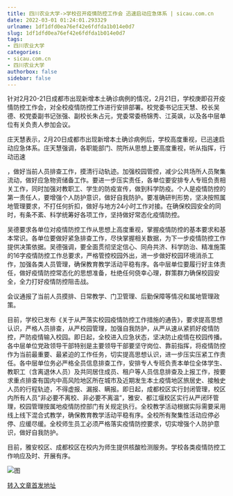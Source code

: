 ```yaml
---
title: 四川农业大学->学校召开疫情防控工作会 迅速启动应急体系 | sicau.com.cn
date: 2022-03-01 01:24:01.293329
urlname: 1df1dfd0ea76ef42e6fdfda1b014e0d7
slug: 1df1dfd0ea76ef42e6fdfda1b014e0d7
tags: 
- 四川农业大学
categories:
- sicau.com.cn
- 四川农业大学
authorbox: false
sidebar: false
---
```

针对2月20-21日成都市出现新增本土确诊病例的情况，2月21日，学校庚即召开疫情防控工作会，对全校疫情防控工作进行安排部署。校党委书记庄天慧、校长吴德、校党委副书记张强、副校长朱占元，党委常委杨锦秀、江英飒，以及各中层单位有关负责人参加会议。

庄天慧表示，2月20日成都市出现新增本土确诊病例后，学校高度重视，已迅速启动应急体系。庄天慧强调，各职能部门、院所从思想上要高度重视，听从指挥，行动迅速
<!--more-->
，做好当前人员排查工作，摸清行动轨迹。加强校园管控，减少公共场所人员聚集流动，做好应急物资储备工作。要进一步压实责任，各单位要安排专人专班负责相关工作，同时加强对教职工、学生的防疫宣传，做到科学防疫。个人是疫情防控的第一责任人，要增强个人防护意识，做好自我防护。要准确研判形势，坚决按照属地管理要求，不打任何折扣，做好与地方24小时工作对接。在确保校园安全的同时，有条不紊、科学统筹好各项工作，坚持做好常态化疫情防控。

吴德要求各单位对疫情防控工作从思想上高度重视，掌握疫情防控的基本要求和基本常识。各单位要做好紧急排查工作，尽快掌握相关数据，为下一步疫情防控工作提供决策依据。吴德强调，要全面贯彻坚定信心、同舟共济、科学防治、精准施策的16字疫情防控工作总要求，严格管控校园外出，进一步做好校园环境消杀工作，加强各类人员管理，确保教育教学活动平稳有序。各中层单位要履行好主体责任，做好疫情防控常态化的思想准备，杜绝任何侥幸心理，群策群力确保校园安全，全力打好疫情防控阻击战。

会议通报了当前人员摸排、日常教学、门卫管理、后勤保障等情况和属地管理政策。

目前，学校已发布《关于从严落实校园疫情防控工作措施的通告》，要求提高思想认识，严格人员排查，从严校园管理，加强自我防护，从严从速从紧抓好疫情防控，严防疫情输入校园。即日起，全校进入应急状态，坚决防止疫情在校园传播。各中层单位党政领导干部特别是主要领导干部要坚守岗位、靠前指挥，将疫情防控作为当前最重要、最紧迫的工作任务，切实提高思想认识，进一步压实压紧工作责任。各中层单位务必严格全员信息排查工作，安排专人专班负责本单位全体学生、教职工（含离退休人员）及共同居住成员、租户等人员信息排查及上报工作，按要求重点排查有国内中高风险地区所在城市及近期发生本土疫情地区旅居史、接触史人员的行程轨迹，不得虚报、漏报、瞒报。即日起，成都校区实行封闭管理，校区内所有人员“非必要不离校、非必要不离温”，雅安、都江堰校区实行从严闭环管理，校园管理按属地疫情防控部门有关规定执行。全校教学活动根据实际需要采用线上线下混合式教学，确保教育教学活动平稳有序。全校所有聚集性活动应停必停、应缓尽缓。全校师生员工必须严格落实疫情防控要求，切实增强个人防护意识，做好自我防护。

目前，雅安校区、成都校区在校内为师生提供核酸检测服务。学校各类疫情防控工作响应及时、开展有序。

![图](https://news.sicau.edu.cn/__local/2/0C/7E/81CB9E60E5F9067D1308D5D06C3_44B8DBC4_12E11.jpg)

[转入文章首发地址](https://news.sicau.edu.cn/info/1135/66731.htm)